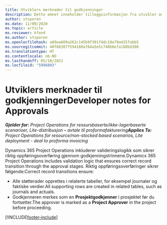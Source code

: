 ```yaml
---
title: Utviklers merknader til godkjenninger
description: Dette emnet inneholder tilleggsinformasjon fra utvikler om arbeid med godkjenninger.
author: stsporen
ms.date: 11/09/2020
ms.topic: article
ms.reviewer: kfend
ms.author: stsporen
ms.openlocfilehash: a89ea669a262c145b9f391fddc19e79a425fabb5
ms.sourcegitcommit: 40f68387f594180af64a5e5c748b6efa188bd300
ms.translationtype: HT
ms.contentlocale: nb-NO
ms.lasthandoff: 05/10/2021
ms.locfileid: "5996803"
---
```

# <a name="developer-notes-for-approvals"></a><span data-ttu-id="9a82f-103">Utviklers merknader til godkjenninger</span><span class="sxs-lookup"><span data-stu-id="9a82f-103">Developer notes for Approvals</span></span>

<span data-ttu-id="9a82f-104">_**Gjelder for:** Project Operations for ressursbaserte/ikke-lagerbaserte scenarioer, Lite-distribusjon – avtale til proformafakturering_</span><span class="sxs-lookup"><span data-stu-id="9a82f-104">_**Applies To:** Project Operations for resource/non-stocked based scenarios, Lite deployment - deal to proforma invoicing_</span></span>

<span data-ttu-id="9a82f-105">Dynamics 365 Project Operations inkluderer valideringslogikk som sikrer riktig oppføringsoverføring gjennom godkjenningstrinnene.</span><span class="sxs-lookup"><span data-stu-id="9a82f-105">Dynamics 365 Project Operations includes validation logic that ensures correct record transition through the approval stages.</span></span> <span data-ttu-id="9a82f-106">Riktig oppføringsoverføringer sikrer følgende:</span><span class="sxs-lookup"><span data-stu-id="9a82f-106">Correct record transitions ensure:</span></span> 

  - <span data-ttu-id="9a82f-107">Alle støtterader opprettes i relaterte tabeller, for eksempel journaler og faktiske verdier.</span><span class="sxs-lookup"><span data-stu-id="9a82f-107">All supporting rows are created in related tables, such as journals and actuals.</span></span>
  - <span data-ttu-id="9a82f-108">Godkjenneren merkes som en **Prosjektgodkjenner** i prosjektet før du fortsetter.</span><span class="sxs-lookup"><span data-stu-id="9a82f-108">The approver is marked as a **Project Approver** in the project before proceeding.</span></span>


[!INCLUDE[footer-include](../includes/footer-banner.md)]